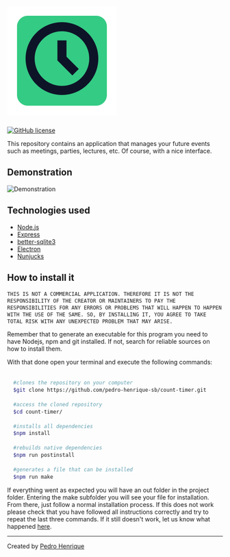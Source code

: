 # ![Logo](./public/images/icons-png/256x256.png)

[![GitHub license](https://img.shields.io/github/license/pedro-henrique-sb/count-timer?color=%2334CB84&style=flat-square)](https://github.com/pedro-henrique-sb/count-timer/blob/main/LICENSE)

This repository contains an application that manages your future events such as meetings, parties, lectures, etc. Of course, with a nice interface.

## Demonstration

![Demonstration](./public/images/count-timer-demo.gif)

## Technologies used

- [Node.js](https://nodejs.org)
- [Express](https://expressjs.com)
- [better-sqlite3](https://github.com/JoshuaWise/better-sqlite3)
- [Electron](https://electronjs.org)
- [Nunjucks](https://mozilla.github.io/nunjucks/)

## How to install it

```text
THIS IS NOT A COMMERCIAL APPLICATION. THEREFORE IT IS NOT THE RESPONSIBILITY OF THE CREATOR OR MAINTAINERS TO PAY THE RESPONSIBILITIES FOR ANY ERRORS OR PROBLEMS THAT WILL HAPPEN TO HAPPEN WITH THE USE OF THE SAME. SO, BY INSTALLING IT, YOU AGREE TO TAKE TOTAL RISK WITH ANY UNEXPECTED PROBLEM THAT MAY ARISE.
```

Remember that to generate an executable for this program you need to have Nodejs, npm and git installed. If not, search for reliable sources on how to install them.

With that done open your terminal and execute the following commands:

```bash

  #clones the repository on your computer
  $git clone https://github.com/pedro-henrique-sb/count-timer.git

  #access the cloned repository
  $cd count-timer/

  #installs all dependencies
  $npm install

  #rebuilds native dependencies
  $npm run postinstall

  #generates a file that can be installed
  $npm run make

```

If everything went as expected you will have an out folder in the project folder. Entering the make subfolder you will see your file for installation. From there, just follow a normal installation process. If this does not work please check that you have followed all instructions correctly and try to repeat the last three commands. If it still doesn't work, let us know what happened [here](https://github.com/pedro-henrique-sb/count-timer/issues).

---

Created by [Pedro Henrique](https://linkedin.com/in/pedro-henrique-b96916208)
